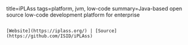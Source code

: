 title=iPLAss
tags=platform, jvm, low-code
summary=Java-based open source low-code development platform for enterprise
~~~~~~

[Website](https://iplass.org/) | [Source](https://github.com/ISID/iPLAss)

